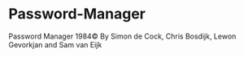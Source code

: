 # Password-Manager
Password Manager 1984©
By Simon de Cock, Chris Bosdijk, Lewon Gevorkjan and Sam van Eijk
